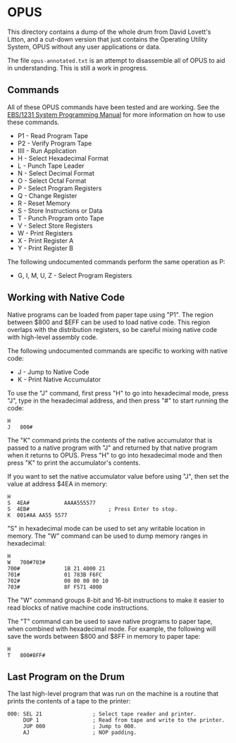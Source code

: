 OPUS
====

This directory contains a dump of the whole drum from David Lovett's Litton,
and a cut-down version that just contains the Operating Utility System, OPUS
without any user applications or data.

The file `opus-annotated.txt` is an attempt to disassemble all of OPUS
to aid in understanding.  This is still a work in progress.

## Commands

All of these OPUS commands have been tested and are working.  See the
[EBS/1231 System Programming Manual](../manuals/Litton_1231_Programming_Manual.pdf)
for more information on how to use these commands.

* P1 - Read Program Tape
* P2 - Verify Program Tape
* IIII - Run Application
* H - Select Hexadecimal Format
* L - Punch Tape Leader
* N - Select Decimal Format
* O - Select Octal Format
* P - Select Program Registers
* Q - Change Register
* R - Reset Memory
* S - Store Instructions or Data
* T - Punch Program onto Tape
* V - Select Store Registers
* W - Print Registers
* X - Print Register A
* Y - Print Register B

The following undocumented commands perform the same operation as P:

* G, I, M, U, Z - Select Program Registers

## Working with Native Code

Native programs can be loaded from paper tape using "P1".  The region
between $800 and $EFF can be used to load native code.  This region
overlaps with the distribution registers, so be careful mixing native
code with high-level assembly code.

The following undocumented commands are specific to working with
native code:

* J - Jump to Native Code
* K - Print Native Accumulator

To use the "J" command, first press "H" to go into hexadecimal mode,
press "J", type in the hexadecimal address, and then press "#" to
start running the code:

    H
    J   800#

The "K" command prints the contents of the native accumulator that is
passed to a native program with "J" and returned by that native program
when it returns to OPUS.  Press "H" to go into hexadecimal mode and
then press "K" to print the accumulator's contents.

If you want to set the native accumulator value before using "J",
then set the value at address $4EA in memory:

    H
    S  4EA#           AAAA555577
    S  4EB#                         ; Press Enter to stop.
    K  001#AA AA55 5577

"S" in hexadecimal mode can be used to set any writable location in memory.
The "W" command can be used to dump memory ranges in hexadecimal:

    H
    W   700#703#
    700#              1B 21 4000 21
    701#              01 783B F6FC
    702#              00 00 00 00 10
    703#              8F F571 4000

The "W" command groups 8-bit and 16-bit instructions to make it easier to
read blocks of native machine code instructions.

The "T" command can be used to save native programs to paper tape,
when combined with hexadecimal mode.  For example, the following will
save the words between $800 and $8FF in memory to paper tape:

    H
    T   800#8FF#

## Last Program on the Drum

The last high-level program that was run on the machine is a routine that
prints the contents of a tape to the printer:

    000: SEL 21                ; Select tape reader and printer.
         DUP 1                 ; Read from tape and write to the printer.
         JUP 000               ; Jump to 000.
         AJ                    ; NOP padding.
